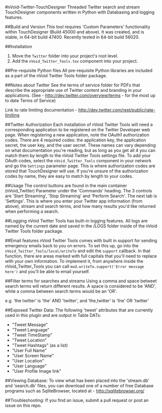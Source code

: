 #nVoid-Twitter-TouchDesigner
Threaded Twitter search and stream TouchDesigner components written in Python with Databasing and logging features.

##Build and Version
This tool requires 'Custom Parameters' functionality within TouchDesigner (Build 45000 and above). It was created, and is stable, in 64-bit build 47400. Recently tested in 64-bit build 56020. 

##Installation
1. Move the ```Twitter``` folder into your project's root level. 
2. Add the ```nVoid_Twitter_Tools.tox``` component into your project.

##Pre-requisite Python files
All pre-requisite Python libraries are included as a part of the nVoid Twitter Tools folder package. 

##Notes about Twitter
See the terms of service folder for PDFs that describe the appropriate use of Twitter content and branding in your applications. 
(See - http://dev.twitter.com/overview/terms - for the most up to date Terms of Service)

Link to rate limiting documentation - http://dev.twitter.com/rest/public/rate-limiting

##Twitter Authorization
Each installation of nVoid Twitter Tools will need a corresponding application to be registered on the Twitter Developer web page. When registering a new application, note the OAuth1 authorization codes. There are 4 required codes: the application key, the application secret, the user key, and the user secret. These names can vary depending on what documentation you're reading, but as long as you get all 4 you can match them by length to the nVoid Twitter Tools settings file. 
To add your OAuth codes, select the ```nVoid_Twitter_Tools``` component in your network and go the ```Settings``` parameter page. This is where authorization codes are stored that TouchDesigner will use. If you're unsure of the authorization codes by name, they are easy to match by length to your codes. 

##Usage
The control buttons are found in the main container (nVoid_Twitter) Parameter under the 'Commands' heading.
The 3 controls are 'Start Streaming', 'Stop Streaming' and 'Perform Search'.
The next tab is 'Settings'. This is where you enter your Twitter app information (from above), stream and search terms, and how many results you'd like returned when performing a search.

##Logging
nVoid Twitter Tools has built-in logging features. All logs are named by the current date and saved in the /LOGS folder inside of the nVoid Twitter Tools folder package.

##Email features
nVoid Twitter Tools comes with built in support for sending emergency emails back to you on errors. To set this up, go into the ```nVoid_Twitter_Tools/local/writeTo``` and edit the ```support``` callback. In that function, there are areas marked with full capitals that you'll need to replace with your own information. To implement it, from anywhere inside the nVoid_Twitter_Tools you can call ```mod.writeTo.support('Error message here')``` and you'll be able to email yourself.

##Filter terms for searches and streams
Using a comma and space betweet search terms will return different results. A space is considered to be 'AND', while a comma between search terms would be an 'OR'.

e.g. ‘the twitter’ is 'the' AND 'twitter', and ‘the,twitter’ is 'the' OR 'twitter'

##Exposed Twitter Data:
The following 'tweet' attributes that are currently used in this plugin and are output in Table DATs:
- "Tweet Message"
- "Tweet Language"
- "Tweet TimeStamp"
- "Tweet Location"
- "Tweet Hashtags" (as a list)
- "User Full Name"
- "User Screen Name"
- "User Location"
- "User Language"
- "User Profile Image link"


##Viewing Database:
To view what has been placed into the 'stream.db' and 'search.db' files, you can download one of a number of free Database programs such as SqliteBrowser, located at - http://sqlitebrowser.org/

##Troubleshooting:
If you find an issue, submit a pull request or post an issue on this repo. 
